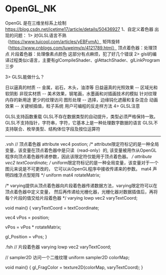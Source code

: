 # OpenGL_NK
OpenGL 是在三维坐标系上绘制
https://blog.csdn.net/icetime17/article/details/50436927
1、自定义着色器
出现的问题：
1> 对GLSL语言不熟（https://www.tuicool.com/articles/yEBFvmA）
    矩阵旋转（https://www.cnblogs.com/luweimy/p/4121789.html）
顶点着色器：处理顶点
片段着色器：处理像素点颜色
这部分有点麻烦，犯了好几个错误
2> glsl的编译过程类似c语言，主要有glCompileShader、glAttachShader、glLinkProgram三步

3> GLSL能做什么？

日以逼真的材质 -- 金属，岩石，木头，油漆等
日益逼真的光照效果 -- 区域光和软阴影
非现实材质 -- 美术效果，钢笔画，水墨画和对插画技术的模拟
针对纹理内存的新用途
更少的纹理访问
图形处理 -- 选择，边缘钝化遮蔽和复杂混合
动画效果 -- 关键帧插值，粒子系统
用户可编程的反走样方法
4> GLSL注意

GLSL支持函数重载
GLSL不存在数据类型的自动提升，类型必须严格保持一致。
GLSL不支持指针，字符串，字符，它基本上是一种处理数字数据的语言
GLSL不支持联合、枚举类型、结构体位字段及按位运算符


---------------
.vsh
// 顶点着色器
attribute vec4 postion;
/*
attribute限定符标记的是一种全局变量，该变量在顶点着色器中是只读（read-only）的,
该变量被用作从OpenGL程序向顶点着色器传递参数，因此该限定符仅能用于顶点着色器。
*/
attribute vec2 textCoordinate;
/*
uniform限定符标记的是一种全局变量，该变量对于一个图元来说是不可更改的，
它可以从OpenGL程序中接收传递来的参数。
mat4 声明四维浮点型矩阵
*/
uniform mat4 rotateMatrix;

/*
varying提供从顶点着色器向片段着色器传递数据方法，varying限定符可以在顶点着色器中定义变量，
然后再传递给光栅化器，光栅化器对数据插值后，再将每个片段的值交给片段着色器
*/
varying lowp vec2 varyTextCoord;

void main()
{
varyTextCoord = textCoordinate;

vec4 vPos = position;

vPos = vPos * rotateMatrix;

gl_Position = vPos;
}

.fsh
// 片段着色器
varying lowp vec2 varyTextCoord;

// sampler2D 访问一个二维纹理
uniform sampler2D colorMap;

void main()
{
gl_FragColor = texture2D(colorMap, varyTextCoord);
}

